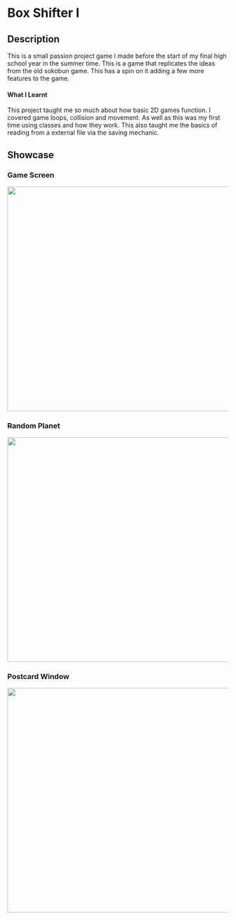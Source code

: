 <body>
<h1>Box Shifter I</h1>
<p>
<h2>Description</h2>
This is a small passion project game I made before the start of my final high school year in the summer time. This is a game that replicates the ideas from the old sokobun game. This has a spin on it adding a few more features to the game. 

<h4>What I Learnt</h4>
This project taught me so much about how basic 2D games function. I covered game loops, collision and movement. As well as this was my first time using classes and how they work. This also taught me the basics of reading from a external file via the saving mechanic.
</p>

<h2>Showcase</h2>
<h3>Game Screen</h3>
<img src="https://user-images.githubusercontent.com/43081670/220809636-b0e69630-facc-4be0-a622-6382d92ea63b.png" width="510"/>
<h3>Random Planet</h3>
<img src="https://user-images.githubusercontent.com/43081670/220809805-e866e616-e593-4f9e-a53e-0ba57182c9e1.png" width="510"/>
<h3>Postcard Window</h3>
<img src="https://user-images.githubusercontent.com/43081670/220809831-e8f5c329-e90a-4d84-9edb-a12bc4752652.png" width="510"/>
</body>
